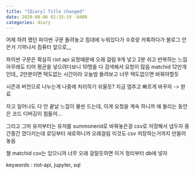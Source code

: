 ```yaml
---
title: "[Diary] Title changed"
date: 2020-08-06 02:33:19 -0400
categories: diary
---
```


어제 하려 했던 파이썬 구문 돌려놓고 침대에 누워있다가
수호랑 카톡하다가 블로그 안 쓴거 기억나서 컴퓨터 앞으로,,,

파이썬 구문은 확실히 riot api 요청때문에 오래 걸림
9개 넣고 2분 쉬고 반복하는 느낌
아무래도 티어 평균을 넣으려다보니 10명을 다 검색해서 요청이 많음
matchid 12만개인데,, 2만분이면 택도없는 시간이라
오늘밤 돌려보고 너무 택도없으면 바꿔야할듯

시즌과 버전으로 나누는게 나중에 처리하기 쉬울듯?
지금 멈추고 빠르게 바꾸자 -> 완료

자고 일어나도 다 안 끝날 느낌이 물씬 드는데, 이게 요청을 계속 하니까
얘 돌리는 동안은 코드 디버깅이 힘들어...

그리고 그마 유저부터는 유저를 summonerid로 바꿔놓은걸 csv로 저장해서 냅두자
중간중간 껐다키는데 로딩부터 새로하니까 오래걸림
이것도 csv 저장하는거까지 만들어놓음

챌 matchid csv는 있으니까 너무 오래 걸릴듯하면 이거 정리부터 db에 넣자

keywords : riot-api, jupyter, sql
